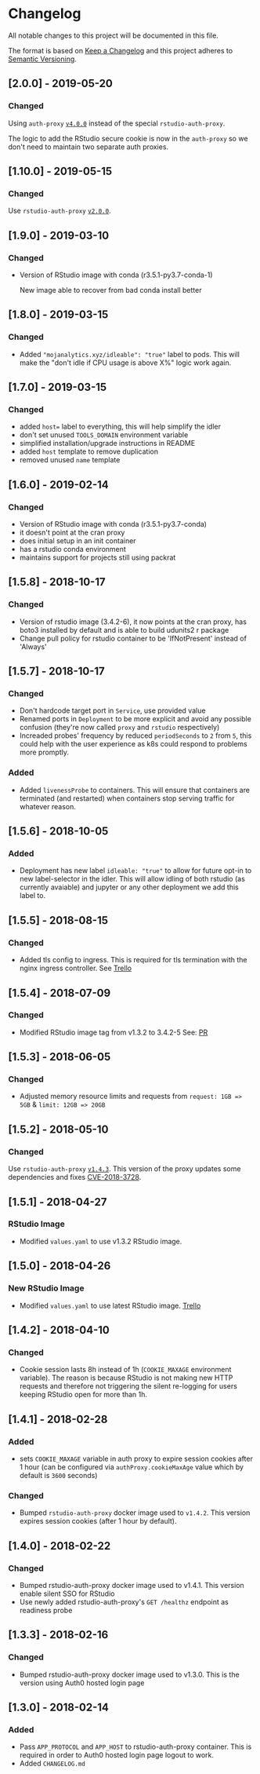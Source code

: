 # Changelog
All notable changes to this project will be documented in this file.

The format is based on [Keep a Changelog](http://keepachangelog.com/en/1.0.0/)
and this project adheres to [Semantic Versioning](http://semver.org/spec/v2.0.0.html).


## [2.0.0] - 2019-05-20
### Changed
Using `auth-proxy` [`v4.0.0`](https://github.com/ministryofjustice/analytics-platform-auth-proxy/releases/tag/v4.0.0)
instead of the special `rstudio-auth-proxy`.

The logic to add the RStudio secure cookie is now in the `auth-proxy`
so we don't need to maintain two separate auth proxies.


## [1.10.0] - 2019-05-15
### Changed
Use `rstudio-auth-proxy` [`v2.0.0`](https://github.com/ministryofjustice/analytics-platform-rstudio-auth-proxy/releases/tag/v2.0.0).

## [1.9.0] - 2019-03-10

### Changed
- Version of RStudio image with conda (r3.5.1-py3.7-conda-1)

  New image able to recover from bad conda install better

## [1.8.0] - 2019-03-15

### Changed
- Added `"mojanalytics.xyz/idleable": "true"` label to pods. This will
  make the "don't idle if CPU usage is above X%" logic work again.


## [1.7.0] - 2019-03-15

### Changed
- added `host=` label to everything, this will help simplify the idler
- don't set unused `TOOLS_DOMAIN` environment variable
- simplified installation/upgrade instructions in README
- added `host` template to remove duplication
- removed unused `name` template


## [1.6.0] - 2019-02-14

### Changed
- Version of RStudio image with conda (r3.5.1-py3.7-conda)
- it doesn't point at the cran proxy
- does initial setup in an init container
- has a rstudio conda environment
- maintains support for projects still using packrat


## [1.5.8] - 2018-10-17

### Changed
- Version of rstudio image (3.4.2-6), it now points at the cran proxy, has boto3
  installed by default and is able to build udunits2 r package
- Change pull policy for rstudio container to be 'IfNotPresent' instead of 'Always'


## [1.5.7] - 2018-10-17

### Changed
- Don't hardcode target port in `Service`, use provided value
- Renamed ports in `Deployment` to be more explicit and avoid any possible
  confusion (they're now called `proxy` and `rstudio` respectively)
- Increaded probes' frequency by reduced `periodSeconds` to `2` from `5`,
  this could help with the user experience as k8s could respond to problems
  more promptly.

### Added
- Added `livenessProbe` to containers. This will ensure that containers
  are terminated (and restarted) when containers stop serving traffic
  for whatever reason.


## [1.5.6] - 2018-10-05
### Added
- Deployment has new label `idleable: "true"` to allow for future opt-in to new
  label-selector in the idler. This will allow idling of both rstudio (as
  currently avaiable) and jupyter or any other deployment we add this label to.


## [1.5.5] - 2018-08-15
### Changed
- Added tls config to ingress.  This is required for tls termination with the nginx ingress controller. See [Trello](https://trello.com/c/M1snktNZ)


## [1.5.4] - 2018-07-09
### Changed
- Modified RStudio image tag from v1.3.2 to 3.4.2-5 See: [PR](https://github.com/ministryofjustice/analytics-platform-rstudio/pull/34)


## [1.5.3] - 2018-06-05
### Changed
- Adjusted memory resource limits and requests from `request: 1GB => 5GB` & `limit: 12GB => 20GB`


## [1.5.2] - 2018-05-10
### Changed
Use `rstudio-auth-proxy` [`v1.4.3`](https://github.com/ministryofjustice/analytics-platform-rstudio-auth-proxy/releases/tag/v1.4.3.).
This version of the proxy updates some dependencies and fixes [CVE-2018-3728](https://nvd.nist.gov/vuln/detail/CVE-2018-3728).


## [1.5.1] - 2018-04-27
### RStudio Image
- Modified `values.yaml` to use v1.3.2 RStudio image.


## [1.5.0] - 2018-04-26
### New RStudio Image
- Modified `values.yaml` to use latest RStudio image. [Trello](https://trello.com/c/RvX3onRE)


## [1.4.2] - 2018-04-10
### Changed
- Cookie session lasts 8h instead of 1h (`COOKIE_MAXAGE` environment
variable).
  The reason is because RStudio is not making new HTTP requests and therefore
  not triggering the silent re-logging for users keeping RStudio open for
  more than 1h.


## [1.4.1] - 2018-02-28
### Added
- sets `COOKIE_MAXAGE` variable in auth proxy to expire session cookies after
  1 hour (can be configured via `authProxy.cookieMaxAge` value which by default
  is `3600` seconds)

### Changed
- Bumped `rstudio-auth-proxy` docker image used to `v1.4.2`.
  This version expires session cookies (after 1 hour by default).


## [1.4.0] - 2018-02-22
### Changed
- Bumped rstudio-auth-proxy docker image used to v1.4.1.
  This version enable silent SSO for RStudio
- Use newly added rstudio-auth-proxy's `GET /healthz` endpoint as
  readiness probe


## [1.3.3] - 2018-02-16
### Changed
- Bumped rstudio-auth-proxy docker image used to v1.3.0.
  This is the version using Auth0 hosted login page


## [1.3.0] - 2018-02-14
### Added
- Pass `APP_PROTOCOL` and `APP_HOST` to rstudio-auth-proxy container.
  This is required in order to Auth0 hosted login page logout to work.
- Added `CHANGELOG.md`
